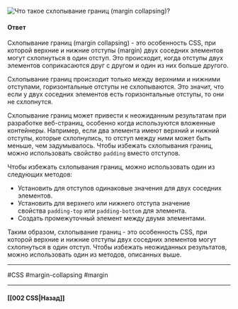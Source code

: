 ![Что такое схлопывание границ (margin collapsing)?](https://youtu.be/kx3dR6ztICU?t=30)

#### Ответ

Схлопывание границ (margin collapsing) - это особенность CSS, при которой верхние и нижние отступы (margin) двух соседних элементов могут схлопнуться в один отступ. Это происходит, когда отступы двух элементов соприкасаются друг с другом и один из них больше другого.

Схлопывание границ происходит только между верхними и нижними отступами, горизонтальные отступы не схлопываются. Это значит, что если у двух соседних элементов есть горизонтальные отступы, то они не схлопнутся.

Схлопывание границ может привести к неожиданным результатам при разработке веб-страниц, особенно когда используются вложенные контейнеры. Например, если два элемента имеют верхний и нижний отступы, которые схлопнулись, то отступ между ними может быть меньше, чем задумывалось. Чтобы избежать схлопывания границ, можно использовать свойство `padding` вместо отступов.

Чтобы избежать схлопывания границ, можно использовать один из следующих методов:

- Установить для отступов одинаковые значения для двух соседних элементов.
- Установить для верхнего или нижнего отступа значение свойства `padding-top` или `padding-bottom` для элемента.
- Создать промежуточный элемент между двумя элементами.

Таким образом, схлопывание границ - это особенность CSS, при которой верхние и нижние отступы двух соседних элементов могут схлопнуться в один отступ. Чтобы избежать неожиданных результатов, можно использовать один из методов, описанных выше.

___
#CSS #margin-collapsing #margin 

___

#### [[002 CSS|Назад]]